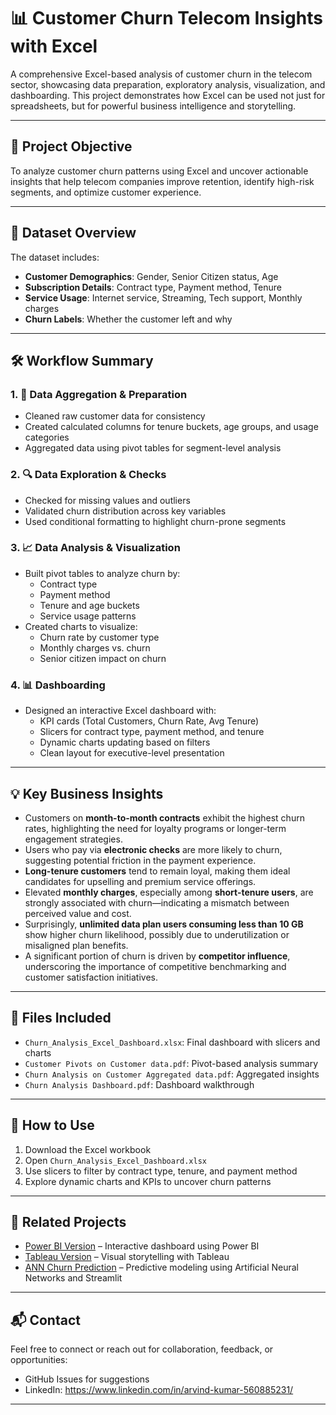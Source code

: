 
# 📊 Customer Churn Telecom Insights with Excel

A comprehensive Excel-based analysis of customer churn in the telecom sector, showcasing data preparation, exploratory analysis, visualization, and dashboarding. This project demonstrates how Excel can be used not just for spreadsheets, but for powerful business intelligence and storytelling.

---

## 🧠 Project Objective

To analyze customer churn patterns using Excel and uncover actionable insights that help telecom companies improve retention, identify high-risk segments, and optimize customer experience.

---

## 📁 Dataset Overview

The dataset includes:
- **Customer Demographics**: Gender, Senior Citizen status, Age
- **Subscription Details**: Contract type, Payment method, Tenure
- **Service Usage**: Internet service, Streaming, Tech support, Monthly charges
- **Churn Labels**: Whether the customer left and why

---

## 🛠️ Workflow Summary

### 1. 🔄 Data Aggregation & Preparation
- Cleaned raw customer data for consistency
- Created calculated columns for tenure buckets, age groups, and usage categories
- Aggregated data using pivot tables for segment-level analysis

### 2. 🔍 Data Exploration & Checks
- Checked for missing values and outliers
- Validated churn distribution across key variables
- Used conditional formatting to highlight churn-prone segments

### 3. 📈 Data Analysis & Visualization
- Built pivot tables to analyze churn by:
  - Contract type
  - Payment method
  - Tenure and age buckets
  - Service usage patterns
- Created charts to visualize:
  - Churn rate by customer type
  - Monthly charges vs. churn
  - Senior citizen impact on churn

### 4. 📊 Dashboarding
- Designed an interactive Excel dashboard with:
  - KPI cards (Total Customers, Churn Rate, Avg Tenure)
  - Slicers for contract type, payment method, and tenure
  - Dynamic charts updating based on filters
  - Clean layout for executive-level presentation

---



## 💡 Key Business Insights

- Customers on **month-to-month contracts** exhibit the highest churn rates, highlighting the need for loyalty programs or longer-term engagement strategies.
- Users who pay via **electronic checks** are more likely to churn, suggesting potential friction in the payment experience.
- **Long-tenure customers** tend to remain loyal, making them ideal candidates for upselling and premium service offerings.
- Elevated **monthly charges**, especially among **short-tenure users**, are strongly associated with churn—indicating a mismatch between perceived value and cost.
- Surprisingly, **unlimited data plan users consuming less than 10 GB** show higher churn likelihood, possibly due to underutilization or misaligned plan benefits.
- A significant portion of churn is driven by **competitor influence**, underscoring the importance of competitive benchmarking and customer satisfaction initiatives.


---

## 📂 Files Included

- `Churn_Analysis_Excel_Dashboard.xlsx`: Final dashboard with slicers and charts
- `Customer Pivots on Customer data.pdf`: Pivot-based analysis summary
- `Churn Analysis on Customer Aggregated data.pdf`: Aggregated insights
- `Churn Analysis Dashboard.pdf`: Dashboard walkthrough

---

## 🚀 How to Use

1. Download the Excel workbook
2. Open `Churn_Analysis_Excel_Dashboard.xlsx`
3. Use slicers to filter by contract type, tenure, and payment method
4. Explore dynamic charts and KPIs to uncover churn patterns

---

## 🔗 Related Projects

- [Power BI Version](https://github.com/arvind207kumar/Analyzing-Customer-Churn360-PBI) – Interactive dashboard using Power BI
- [Tableau Version](https://github.com/arvind207kumar/Customer-Churn-Telecom-Insights-with-Tableau) – Visual storytelling with Tableau
- [ANN Churn Prediction](https://github.com/arvind207kumar/Ann-Churn-Classification-using-Streamlit) – Predictive modeling using Artificial Neural Networks and Streamlit

---

## 📬 Contact

Feel free to connect or reach out for collaboration, feedback, or opportunities:
- GitHub Issues for suggestions
- LinkedIn: https://www.linkedin.com/in/arvind-kumar-560885231/


---

